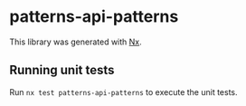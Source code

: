 # patterns-api-patterns

This library was generated with [Nx](https://nx.dev).

## Running unit tests

Run `nx test patterns-api-patterns` to execute the unit tests.
